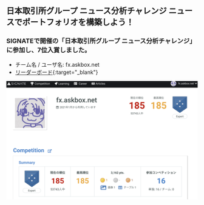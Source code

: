 ## 日本取引所グループ ニュース分析チャレンジ ニュースでポートフォリオを構築しよう！

### SIGNATEで開催の「日本取引所グループ ニュース分析チャレンジ」に参加し、7位入賞しました。


- チーム名 / ユーザ名: fx.askbox.net
- [リーダーボード](https://signate.jp/competitions/443/leaderboard){:target="_blank"}

![Profile](./images/profile_60042.png)

